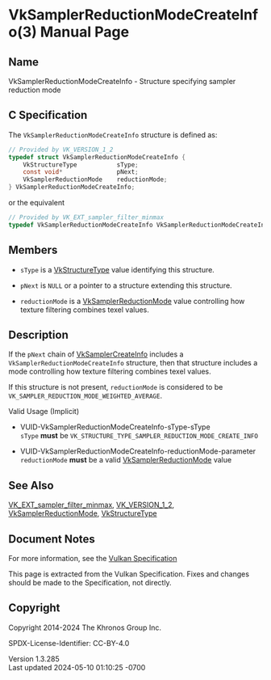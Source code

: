 # VkSamplerReductionModeCreateInfo(3) Manual Page

## Name

VkSamplerReductionModeCreateInfo - Structure specifying sampler
reduction mode



## <a href="#_c_specification" class="anchor"></a>C Specification

The `VkSamplerReductionModeCreateInfo` structure is defined as:

``` c
// Provided by VK_VERSION_1_2
typedef struct VkSamplerReductionModeCreateInfo {
    VkStructureType           sType;
    const void*               pNext;
    VkSamplerReductionMode    reductionMode;
} VkSamplerReductionModeCreateInfo;
```

or the equivalent

``` c
// Provided by VK_EXT_sampler_filter_minmax
typedef VkSamplerReductionModeCreateInfo VkSamplerReductionModeCreateInfoEXT;
```

## <a href="#_members" class="anchor"></a>Members

- `sType` is a [VkStructureType](https://registry.khronos.org/vulkan/specs/1.3-extensions/man/html/VkStructureType.html) value identifying
  this structure.

- `pNext` is `NULL` or a pointer to a structure extending this
  structure.

- `reductionMode` is a
  [VkSamplerReductionMode](https://registry.khronos.org/vulkan/specs/1.3-extensions/man/html/VkSamplerReductionMode.html) value
  controlling how texture filtering combines texel values.

## <a href="#_description" class="anchor"></a>Description

If the `pNext` chain of [VkSamplerCreateInfo](https://registry.khronos.org/vulkan/specs/1.3-extensions/man/html/VkSamplerCreateInfo.html)
includes a `VkSamplerReductionModeCreateInfo` structure, then that
structure includes a mode controlling how texture filtering combines
texel values.

If this structure is not present, `reductionMode` is considered to be
`VK_SAMPLER_REDUCTION_MODE_WEIGHTED_AVERAGE`.

Valid Usage (Implicit)

- <a href="#VUID-VkSamplerReductionModeCreateInfo-sType-sType"
  id="VUID-VkSamplerReductionModeCreateInfo-sType-sType"></a>
  VUID-VkSamplerReductionModeCreateInfo-sType-sType  
  `sType` **must** be
  `VK_STRUCTURE_TYPE_SAMPLER_REDUCTION_MODE_CREATE_INFO`

- <a href="#VUID-VkSamplerReductionModeCreateInfo-reductionMode-parameter"
  id="VUID-VkSamplerReductionModeCreateInfo-reductionMode-parameter"></a>
  VUID-VkSamplerReductionModeCreateInfo-reductionMode-parameter  
  `reductionMode` **must** be a valid
  [VkSamplerReductionMode](https://registry.khronos.org/vulkan/specs/1.3-extensions/man/html/VkSamplerReductionMode.html) value

## <a href="#_see_also" class="anchor"></a>See Also

[VK_EXT_sampler_filter_minmax](https://registry.khronos.org/vulkan/specs/1.3-extensions/man/html/VK_EXT_sampler_filter_minmax.html),
[VK_VERSION_1_2](https://registry.khronos.org/vulkan/specs/1.3-extensions/man/html/VK_VERSION_1_2.html),
[VkSamplerReductionMode](https://registry.khronos.org/vulkan/specs/1.3-extensions/man/html/VkSamplerReductionMode.html),
[VkStructureType](https://registry.khronos.org/vulkan/specs/1.3-extensions/man/html/VkStructureType.html)

## <a href="#_document_notes" class="anchor"></a>Document Notes

For more information, see the <a
href="https://registry.khronos.org/vulkan/specs/1.3-extensions/html/vkspec.html#VkSamplerReductionModeCreateInfo"
target="_blank" rel="noopener">Vulkan Specification</a>

This page is extracted from the Vulkan Specification. Fixes and changes
should be made to the Specification, not directly.

## <a href="#_copyright" class="anchor"></a>Copyright

Copyright 2014-2024 The Khronos Group Inc.

SPDX-License-Identifier: CC-BY-4.0

Version 1.3.285  
Last updated 2024-05-10 01:10:25 -0700
